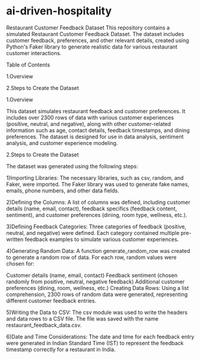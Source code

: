 # ai-driven-hospitality

Restaurant Customer Feedback Dataset
This repository contains a simulated Restaurant Customer Feedback Dataset. The dataset includes customer feedback, preferences, and other relevant details, created using Python's Faker library to generate realistic data for various restaurant customer interactions.

Table of Contents

1.Overview

2.Steps to Create the Dataset

1.Overview

This dataset simulates restaurant feedback and customer preferences. It includes over 2300 rows of data with various customer experiences (positive, neutral, and negative), along with other customer-related information such as age, contact details, feedback timestamps, and dining preferences. The dataset is designed for use in data analysis, sentiment analysis, and customer experience modeling.

2.Steps to Create the Dataset

The dataset was generated using the following steps:

1)Importing Libraries: The necessary libraries, such as csv, random, and Faker, were imported. The Faker library was used to generate fake names, emails, phone numbers, and other data fields.

2)Defining the Columns: A list of columns was defined, including customer details (name, email, contact), feedback specifics (feedback content, sentiment), and customer preferences (dining, room type, wellness, etc.).

3)Defining Feedback Categories: Three categories of feedback (positive, neutral, and negative) were defined. Each category contained multiple pre-written feedback examples to simulate various customer experiences.

4)Generating Random Data: A function generate_random_row was created to generate a random row of data. For each row, random values were chosen for:

Customer details (name, email, contact)
Feedback sentiment (chosen randomly from positive, neutral, negative feedback)
Additional customer preferences (dining, room, wellness, etc.)
Creating Data Rows: Using a list comprehension, 2300 rows of random data were generated, representing different customer feedback entries.

5)Writing the Data to CSV: The csv module was used to write the headers and data rows to a CSV file. The file was saved with the name restaurant_feedback_data.csv.

6)Date and Time Considerations: The date and time for each feedback entry were generated in Indian Standard Time (IST) to represent the feedback timestamp correctly for a restaurant in India.

